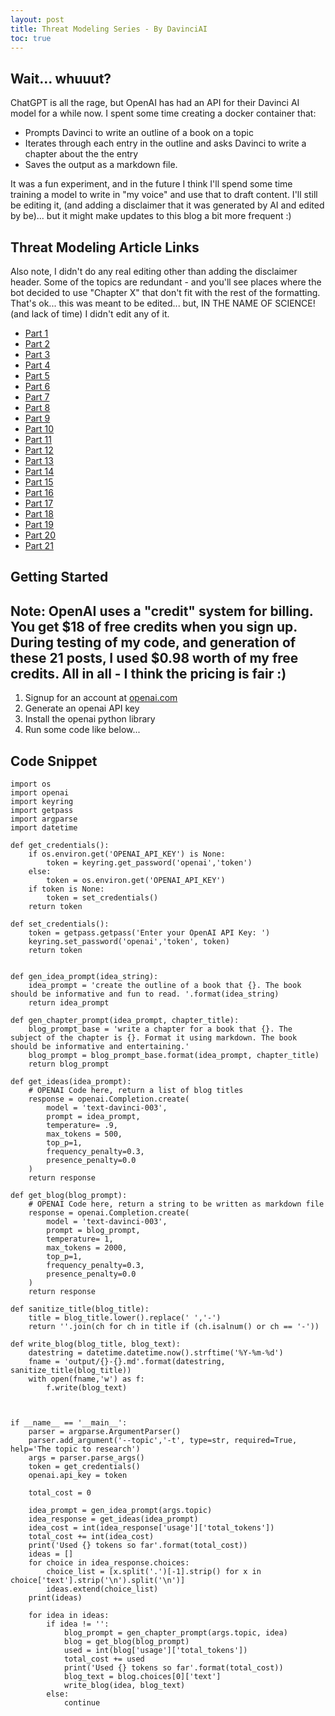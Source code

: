 ```yaml
---
layout: post
title: Threat Modeling Series - By DavinciAI
toc: true
---
```


## Wait... whuuut?
ChatGPT is all the rage, but OpenAI has had an API for their Davinci AI model for a while now. I spent some time creating a docker container that:
- Prompts Davinci to write an outline of a book on a topic
- Iterates through each entry in the outline and asks Davinci to write a chapter about the the entry
- Saves the output as a markdown file.

It was a fun experiment, and in the future I think I'll spend some time training a model to write in "my voice" and use that to draft content. I'll still be editing it, \(and adding a disclaimer that it was generated by AI and edited by be\)... but it might make updates to this blog a bit more frequent :)

## Threat Modeling Article Links
Also note, I didn't do any real editing other than adding the disclaimer header. Some of the topics are redundant - and you'll see places where the bot decided to use "Chapter X" that don't fit with the rest of the formatting. That's ok... this was meant to be edited... but, IN THE NAME OF SCIENCE! \(and lack of time\) I didn't edit any of it.

- [Part 1](../threat-modeling-part-1-introduction)
- [Part 2](../threat-modeling-part-2-what-is-stridedread-hybrid-model)
- [Part 3](../threat-modeling-part-3-what-are-the-benefits-of-using-the-stridedread-hybrid-model)
- [Part 4](../threat-modeling-part-4-how-can-you-apply-the-stridedread-model-to-software-development)
- [Part 5](../threat-modeling-part-5-identifying-threats-and-risks)
- [Part 6](../threat-modeling-part-6-what-is-a-threat)
- [Part 7](../threat-modeling-part-7-identifying-and-classifying-threats)
- [Part 8](../threat-modeling-part-8-assessing-risk-impact-and-likelihoo)
- [Part 9](../threat-modeling-part-9-developing-mitigations-with-the-stride-approach)
- [Part 10](../threat-modeling-part-10-understanding-the-stride-framework)
- [Part 11](../threat-modeling-part-11-identifying-spoofing-tampering-repudiation-information-disclosure-denial-of-service-and-elevation-of-privilege)
- [Part 12](../threat-modeling-part-12-implementing-controls-with-the-dread-model)
- [Part 13](../threat-modeling-part-13-understanding-the-dread-syste)
- [Part 14](../threat-modeling-part-14-applying-damage-potential-reproducibility-exploitability-affected-users-and-discoverability-scoring-systems)
- [Part 15](../threat-modeling-part-15-putting-it-all-together-building-security-into-software-development)
- [Part 16](../threat-modeling-part-16-building-security-requirements-into-development-cycles)
- [Part 17](../threat-modeling-part-17-defining-a-secure-development-lifecycle)
- [Part 18](../threat-modeling-part-18-integrating-stridedread-into-the-testing-process)
- [Part 19](../threat-modeling-part-19-summarizing-the-benefits-of-using-stridedread-model)
- [Part 20](../threat-modeling-part-20-identifying-further-steps-for-securing-software-development)
- [Part 21](../threat-modeling-part-21-conclusion)

## Getting Started
Note: OpenAI uses a "credit" system for billing. You get $18 of free credits when you sign up. During testing of my code, and generation of these 21 posts, I used $0.98 worth of my free credits. All in all - I think the pricing is fair :) 
---
1. Signup for an account at [openai.com](https://openai.com)
2. Generate an openai API key
3. Install the openai python library
4. Run some code like below...

## Code Snippet
```python3
import os
import openai
import keyring
import getpass
import argparse 
import datetime

def get_credentials():
    if os.environ.get('OPENAI_API_KEY') is None:
        token = keyring.get_password('openai','token')
    else:
        token = os.environ.get('OPENAI_API_KEY')
    if token is None:
        token = set_credentials()
    return token

def set_credentials():
    token = getpass.getpass('Enter your OpenAI API Key: ')
    keyring.set_password('openai','token', token)
    return token


def gen_idea_prompt(idea_string):
    idea_prompt = 'create the outline of a book that {}. The book should be informative and fun to read. '.format(idea_string)
    return idea_prompt

def gen_chapter_prompt(idea_prompt, chapter_title):
    blog_prompt_base = 'write a chapter for a book that {}. The subject of the chapter is {}. Format it using markdown. The book should be informative and entertaining.'
    blog_prompt = blog_prompt_base.format(idea_prompt, chapter_title)
    return blog_prompt

def get_ideas(idea_prompt):
    # OPENAI Code here, return a list of blog titles
    response = openai.Completion.create(
        model = 'text-davinci-003',
        prompt = idea_prompt,
        temperature= .9,
        max_tokens = 500,
        top_p=1,
        frequency_penalty=0.3,
        presence_penalty=0.0
    )
    return response

def get_blog(blog_prompt):
    # OPENAI Code here, return a string to be written as markdown file
    response = openai.Completion.create(
        model = 'text-davinci-003',
        prompt = blog_prompt,
        temperature= 1,
        max_tokens = 2000,
        top_p=1,
        frequency_penalty=0.3,
        presence_penalty=0.0
    )
    return response

def sanitize_title(blog_title):
    title = blog_title.lower().replace(' ','-')
    return ''.join(ch for ch in title if (ch.isalnum() or ch == '-'))

def write_blog(blog_title, blog_text):
    datestring = datetime.datetime.now().strftime('%Y-%m-%d')
    fname = 'output/{}-{}.md'.format(datestring, sanitize_title(blog_title))
    with open(fname,'w') as f:
        f.write(blog_text)



if __name__ == '__main__':
    parser = argparse.ArgumentParser()
    parser.add_argument('--topic','-t', type=str, required=True, help='The topic to research')
    args = parser.parse_args()
    token = get_credentials()
    openai.api_key = token
    
    total_cost = 0

    idea_prompt = gen_idea_prompt(args.topic)
    idea_response = get_ideas(idea_prompt)
    idea_cost = int(idea_response['usage']['total_tokens'])
    total_cost += int(idea_cost)
    print('Used {} tokens so far'.format(total_cost))
    ideas = []
    for choice in idea_response.choices:
        choice_list = [x.split('.')[-1].strip() for x in choice['text'].strip('\n').split('\n')]
        ideas.extend(choice_list)
    print(ideas)

    for idea in ideas:
        if idea != '':
            blog_prompt = gen_chapter_prompt(args.topic, idea)
            blog = get_blog(blog_prompt)
            used = int(blog['usage']['total_tokens'])
            total_cost += used
            print('Used {} tokens so far'.format(total_cost))
            blog_text = blog.choices[0]['text']
            write_blog(idea, blog_text)
        else:
            continue
```
